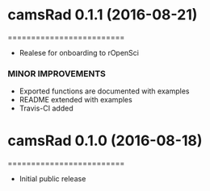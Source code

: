 # camsRad 0.1.1 (2016-08-21)
=========================
* Realese for onboarding to rOpenSci
### MINOR IMPROVEMENTS
* Exported functions are documented with examples
* README extended with examples
* Travis-CI added

# camsRad 0.1.0 (2016-08-18)
=========================
* Initial public release

        
